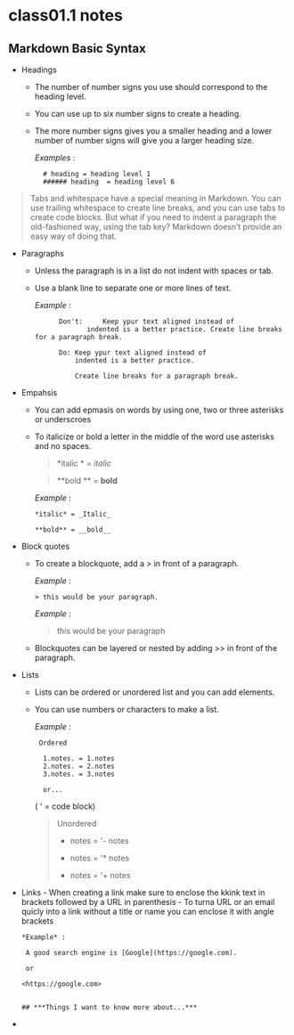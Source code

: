 # class01.1 notes

## Markdown Basic Syntax
  - Headings
    - The number of number signs you use should correspond to the heading level.
    - You can use up to six number signs to create a heading. 
    - The more number signs gives you a smaller heading and a lower number of number signs will give you a larger heading size.
      
         *Examples* :
            
            # heading = heading level 1
            ###### heading  = heading level 6
  
  >Tabs and whitespace have a special meaning in Markdown. 
   You can use trailing whitespace to create line breaks, and you can use tabs to create code blocks. 
   But what if you need to indent a paragraph the old-fashioned way, using the tab key? Markdown doesn’t provide an easy way of doing that.
  
  - Paragraphs
    - Unless the paragraph is in a list do not indent with spaces or tab.
    - Use a blank line to separate one or more lines of text.

         *Example* :
                
                Don't:     Keep ypur text aligned instead of 
                       indented is a better practice. Create line breaks for a paragraph break.
                
                Do: Keep ypur text aligned instead of 
                    indented is a better practice.
                    
                    Create line breaks for a paragraph break.
                    
   - Empahsis
      - You can add epmasis on words by using one, two or three asterisks or underscroes
      - To italicize or bold a letter in the middle of the word use asterisks and no spaces.
           >  *italic * = _italic_

           > **bold ** = __bold__
             
           *Example* :
            
            *italic* = _Italic_ 
            
            **bold** = __bold__
            
            
   - Block quotes 
      - To create a blockquote, add a > in front of a paragraph.
              
           *Example* :
            
            > this would be your paragraph. 
          
          *Example* :
          
           > this would be your paragraph
       - Blockquotes can be layered or nested by adding >> in front of the paragraph.
   
   
    
  - Lists
    - Lists can be ordered or unordered list and you can add elements.
    - You can use numbers or characters to make a list.
     
        *Example* :
        
       
         
           Ordered 
           
            1.notes. = 1.notes
            2.notes. = 2.notes
            3.notes. = 3.notes

            or...
           
         ( ' = code block)
         > Unordered      
         >  - notes =  '- notes
         >  * notes =  '* notes
         >  + notes =  '+ notes
   
   - Links
    - When creating a link make sure to enclose the kkink text in brackets followed by a URL in parenthesis
    - To turna URL or an email quicly into a link without a title or name you can enclose it with angle brackets 

         *Example* :
         
          A good search engine is [Google](https://google.com).
          
          or
          
         <https://google.com>
         
         
         ## ***Things I want to know more about...***

 *


  
          
